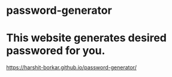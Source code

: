# password-generator
# This website generates desired passwored for you.
https://harshit-borkar.github.io/password-generator/
